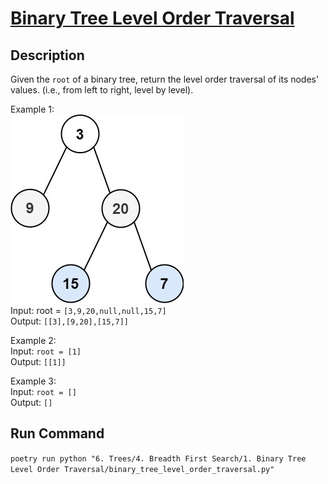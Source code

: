 # [Binary Tree Level Order Traversal](https://leetcode.com/problems/binary-tree-level-order-traversal/)

## Description
Given the `root` of a binary tree, return the level order traversal of its nodes' values. (i.e., from left to right, level by level).

Example 1:\
![Example 1](example_1.jpeg)\
Input: root = `[3,9,20,null,null,15,7]`\
Output: `[[3],[9,20],[15,7]]`

Example 2:\
Input: `root = [1]`\
Output: `[[1]]`

Example 3:\
Input: `root = []`\
Output: `[]`

## Run Command
`poetry run python "6. Trees/4. Breadth First Search/1. Binary Tree Level Order Traversal/binary_tree_level_order_traversal.py"`